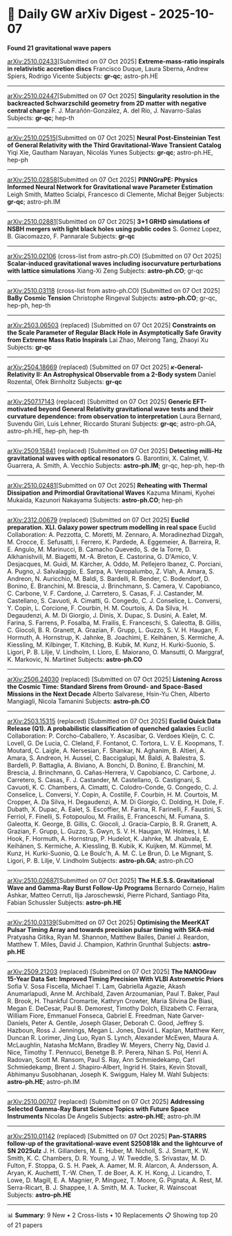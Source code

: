 # 📡 Daily GW arXiv Digest - 2025-10-07
**Found 21 gravitational wave papers**

[arXiv:2510.02433](https://arxiv.org/abs/2510.02433)[Submitted on 07 Oct 2025]
**Extreme-mass-ratio inspirals in relativistic accretion discs**
Francisco Duque, Laura Sberna, Andrew Spiers, Rodrigo Vicente
Subjects: **gr-qc**; astro-ph.HE

---

[arXiv:2510.02447](https://arxiv.org/abs/2510.02447)[Submitted on 07 Oct 2025]
**Singularity resolution in the backreacted Schwarzschild geometry from 2D matter with negative central charge**
F. J. Marañón-González, A. del Río, J. Navarro-Salas
Subjects: **gr-qc**; hep-th

---

[arXiv:2510.02515](https://arxiv.org/abs/2510.02515)[Submitted on 07 Oct 2025]
**Neural Post-Einsteinian Test of General Relativity with the Third Gravitational-Wave Transient Catalog**
Yiqi Xie, Gautham Narayan, Nicolás Yunes
Subjects: **gr-qc**; astro-ph.HE, hep-ph

---

[arXiv:2510.02858](https://arxiv.org/abs/2510.02858)[Submitted on 07 Oct 2025]
**PINNGraPE: Physics Informed Neural Network for Gravitational wave Parameter Estimation**
Leigh Smith, Matteo Scialpi, Francesco di Clemente, Michał Bejger
Subjects: **gr-qc**; astro-ph.IM

---

[arXiv:2510.02881](https://arxiv.org/abs/2510.02881)[Submitted on 07 Oct 2025]
**3+1 GRHD simulations of NSBH mergers with light black holes using public codes**
S. Gomez Lopez, B. Giacomazzo, F. Pannarale
Subjects: **gr-qc**

---

[arXiv:2510.02106](https://arxiv.org/abs/2510.02106) (cross-list from astro-ph.CO) [Submitted on 07 Oct 2025]
**Scalar-induced gravitational waves including isocurvature perturbations with lattice simulations**
Xiang-Xi Zeng
Subjects: **astro-ph.CO**; gr-qc

---

[arXiv:2510.03118](https://arxiv.org/abs/2510.03118) (cross-list from astro-ph.CO) [Submitted on 07 Oct 2025]
**BaBy Cosmic Tension**
Christophe Ringeval
Subjects: **astro-ph.CO**; gr-qc, hep-ph, hep-th

---

[arXiv:2503.06503](https://arxiv.org/abs/2503.06503) (replaced) [Submitted on 07 Oct 2025]
**Constraints on the Scale Parameter of Regular Black Hole in Asymptotically Safe Gravity from Extreme Mass Ratio Inspirals**
Lai Zhao, Meirong Tang, Zhaoyi Xu
Subjects: **gr-qc**

---

[arXiv:2504.18669](https://arxiv.org/abs/2504.18669) (replaced) [Submitted on 07 Oct 2025]
**$κ$-General-Relativity II: An Astrophysical Observable from a 2-Body system**
Daniel Rozental, Ofek Birnholtz
Subjects: **gr-qc**

---

[arXiv:2507.17143](https://arxiv.org/abs/2507.17143) (replaced) [Submitted on 07 Oct 2025]
**Generic EFT-motivated beyond General Relativity gravitational wave tests and their curvature dependence: from observation to interpretation**
Laura Bernard, Suvendu Giri, Luis Lehner, Riccardo Sturani
Subjects: **gr-qc**; astro-ph.GA, astro-ph.HE, hep-ph, hep-th

---

[arXiv:2509.15841](https://arxiv.org/abs/2509.15841) (replaced) [Submitted on 07 Oct 2025]
**Detecting milli-Hz gravitational waves with optical resonators**
G. Barontini, X. Calmet, V. Guarrera, A. Smith, A. Vecchio
Subjects: **astro-ph.IM**; gr-qc, hep-ph, hep-th

---

[arXiv:2510.02481](https://arxiv.org/abs/2510.02481)[Submitted on 07 Oct 2025]
**Reheating with Thermal Dissipation and Primordial Gravitational Waves**
Kazuma Minami, Kyohei Mukaida, Kazunori Nakayama
Subjects: **astro-ph.CO**; hep-ph

---

[arXiv:2312.00679](https://arxiv.org/abs/2312.00679) (replaced) [Submitted on 07 Oct 2025]
**Euclid preparation. XLI. Galaxy power spectrum modelling in real space**
Euclid Collaboration: A. Pezzotta, C. Moretti, M. Zennaro, A. Moradinezhad Dizgah, M. Crocce, E. Sefusatti, I. Ferrero, K. Pardede, A. Eggemeier, A. Barreira, R. E. Angulo, M. Marinucci, B. Camacho Quevedo, S. de la Torre, D. Alkhanishvili, M. Biagetti, M.-A. Breton, E. Castorina, G. D'Amico, V. Desjacques, M. Guidi, M. Kärcher, A. Oddo, M. Pellejero Ibanez, C. Porciani, A. Pugno, J. Salvalaggio, E. Sarpa, A. Veropalumbo, Z. Vlah, A. Amara, S. Andreon, N. Auricchio, M. Baldi, S. Bardelli, R. Bender, C. Bodendorf, D. Bonino, E. Branchini, M. Brescia, J. Brinchmann, S. Camera, V. Capobianco, C. Carbone, V. F. Cardone, J. Carretero, S. Casas, F. J. Castander, M. Castellano, S. Cavuoti, A. Cimatti, G. Congedo, C. J. Conselice, L. Conversi, Y. Copin, L. Corcione, F. Courbin, H. M. Courtois, A. Da Silva, H. Degaudenzi, A. M. Di Giorgio, J. Dinis, X. Dupac, S. Dusini, A. Ealet, M. Farina, S. Farrens, P. Fosalba, M. Frailis, E. Franceschi, S. Galeotta, B. Gillis, C. Giocoli, B. R. Granett, A. Grazian, F. Grupp, L. Guzzo, S. V. H. Haugan, F. Hormuth, A. Hornstrup, K. Jahnke, B. Joachimi, E. Keihänen, S. Kermiche, A. Kiessling, M. Kilbinger, T. Kitching, B. Kubik, M. Kunz, H. Kurki-Suonio, S. Ligori, P. B. Lilje, V. Lindholm, I. Lloro, E. Maiorano, O. Mansutti, O. Marggraf, K. Markovic, N. Martinet
Subjects: **astro-ph.CO**

---

[arXiv:2506.24030](https://arxiv.org/abs/2506.24030) (replaced) [Submitted on 07 Oct 2025]
**Listening Across the Cosmic Time: Standard Sirens from Ground- and Space-Based Missions in the Next Decade**
Alberto Salvarese, Hsin-Yu Chen, Alberto Mangiagli, Nicola Tamanini
Subjects: **astro-ph.CO**

---

[arXiv:2503.15315](https://arxiv.org/abs/2503.15315) (replaced) [Submitted on 07 Oct 2025]
**Euclid Quick Data Release (Q1). A probabilistic classification of quenched galaxies**
Euclid Collaboration: P. Corcho-Caballero, Y. Ascasibar, G. Verdoes Kleijn, C. C. Lovell, G. De Lucia, C. Cleland, F. Fontanot, C. Tortora, L. V. E. Koopmans, T. Moutard, C. Laigle, A. Nersesian, F. Shankar, N. Aghanim, B. Altieri, A. Amara, S. Andreon, H. Aussel, C. Baccigalupi, M. Baldi, A. Balestra, S. Bardelli, P. Battaglia, A. Biviano, A. Bonchi, D. Bonino, E. Branchini, M. Brescia, J. Brinchmann, G. Cañas-Herrera, V. Capobianco, C. Carbone, J. Carretero, S. Casas, F. J. Castander, M. Castellano, G. Castignani, S. Cavuoti, K. C. Chambers, A. Cimatti, C. Colodro-Conde, G. Congedo, C. J. Conselice, L. Conversi, Y. Copin, A. Costille, F. Courbin, H. M. Courtois, M. Cropper, A. Da Silva, H. Degaudenzi, A. M. Di Giorgio, C. Dolding, H. Dole, F. Dubath, X. Dupac, A. Ealet, S. Escoffier, M. Farina, R. Farinelli, F. Faustini, S. Ferriol, F. Finelli, S. Fotopoulou, M. Frailis, E. Franceschi, M. Fumana, S. Galeotta, K. George, B. Gillis, C. Giocoli, J. Gracia-Carpio, B. R. Granett, A. Grazian, F. Grupp, L. Guzzo, S. Gwyn, S. V. H. Haugan, W. Holmes, I. M. Hook, F. Hormuth, A. Hornstrup, P. Hudelot, K. Jahnke, M. Jhabvala, E. Keihänen, S. Kermiche, A. Kiessling, B. Kubik, K. Kuijken, M. Kümmel, M. Kunz, H. Kurki-Suonio, Q. Le Boulc'h, A. M. C. Le Brun, D. Le Mignant, S. Ligori, P. B. Lilje, V. Lindholm
Subjects: **astro-ph.GA**; astro-ph.CO

---

[arXiv:2510.02687](https://arxiv.org/abs/2510.02687)[Submitted on 07 Oct 2025]
**The H.E.S.S. Gravitational Wave and Gamma-Ray Burst Follow-Up Programs**
Bernardo Cornejo, Halim Ashkar, Matteo Cerruti, Ilja Jaroschewski, Pierre Pichard, Santiago Pita, Fabian Schussler
Subjects: **astro-ph.HE**

---

[arXiv:2510.03139](https://arxiv.org/abs/2510.03139)[Submitted on 07 Oct 2025]
**Optimising the MeerKAT Pulsar Timing Array and towards precision pulsar timing with SKA-mid**
Pratyasha Gitika, Ryan M. Shannon, Matthew Bailes, Daniel J. Reardon, Matthew T. Miles, David J. Champion, Kathrin Grunthal
Subjects: **astro-ph.HE**

---

[arXiv:2509.21203](https://arxiv.org/abs/2509.21203) (replaced) [Submitted on 07 Oct 2025]
**The NANOGrav 15-Year Data Set: Improved Timing Precision With VLBI Astrometric Priors**
Sofia V. Sosa Fiscella, Michael T. Lam, Gabriella Agazie, Akash Anumarlapudi, Anne M. Archibald, Zaven Arzoumanian, Paul T. Baker, Paul R. Brook, H. Thankful Cromartie, Kathryn Crowter, Maria Silvina De Biasi, Megan E. DeCesar, Paul B. Demorest, Timothy Dolch, Elizabeth C. Ferrara, William Fiore, Emmanuel Fonseca, Gabriel E. Freedman, Nate Garver-Daniels, Peter A. Gentile, Joseph Glaser, Deborah C. Good, Jeffrey S. Hazboun, Ross J. Jennings, Megan L. Jones, David L. Kaplan, Matthew Kerr, Duncan R. Lorimer, Jing Luo, Ryan S. Lynch, Alexander McEwen, Maura A. McLaughlin, Natasha McMann, Bradley W. Meyers, Cherry Ng, David J. Nice, Timothy T. Pennucci, Benetge B. P. Perera, Nihan S. Pol, Henri A. Radovan, Scott M. Ransom, Paul S. Ray, Ann Schmiedekamp, Carl Schmiedekamp, Brent J. Shapiro-Albert, Ingrid H. Stairs, Kevin Stovall, Abhimanyu Susobhanan, Joseph K. Swiggum, Haley M. Wahl
Subjects: **astro-ph.HE**; astro-ph.IM

---

[arXiv:2510.00707](https://arxiv.org/abs/2510.00707) (replaced) [Submitted on 07 Oct 2025]
**Addressing Selected Gamma-Ray Burst Science Topics with Future Space Instruments**
Nicolas De Angelis
Subjects: **astro-ph.HE**; astro-ph.IM

---

[arXiv:2510.01142](https://arxiv.org/abs/2510.01142) (replaced) [Submitted on 07 Oct 2025]
**Pan-STARRS follow-up of the gravitational-wave event S250818k and the lightcurve of SN 2025ulz**
J. H. Gillanders, M. E. Huber, M. Nicholl, S. J. Smartt, K. W. Smith, K. C. Chambers, D. R. Young, J. W. Tweddle, S. Srivastav, M. D. Fulton, F. Stoppa, G. S. H. Paek, A. Aamer, M. R. Alarcon, A. Andersson, A. Aryan, K. Auchettl, T.-W. Chen, T. de Boer, A. K. H. Kong, J. Licandro, T. Lowe, D. Magill, E. A. Magnier, P. Minguez, T. Moore, G. Pignata, A. Rest, M. Serra-Ricart, B. J. Shappee, I. A. Smith, M. A. Tucker, R. Wainscoat
Subjects: **astro-ph.HE**

---

📊 **Summary**: 9 New • 2 Cross-lists • 10 Replacements
📋 Showing top 20 of 21 papers
